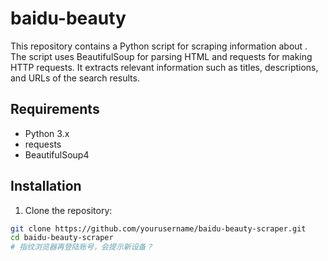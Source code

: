 # baidu-beauty
This repository contains a Python script for scraping information about . The script uses BeautifulSoup for parsing HTML and requests for making HTTP requests. It extracts relevant information such as titles, descriptions, and URLs of the search results. 

## Requirements

- Python 3.x
- requests
- BeautifulSoup4

## Installation

1. Clone the repository:

```sh
git clone https://github.com/yourusername/baidu-beauty-scraper.git
cd baidu-beauty-scraper
# 指纹浏览器再登陆账号，会提示新设备？
